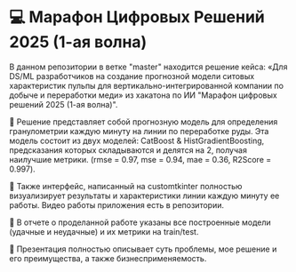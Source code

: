 # 💻 Марафон Цифровых Решений 2025 (1-ая волна)

В данном репозитории в ветке "master" находится решение кейса: «Для DS/ML разработчиков на создание прогнозной модели ситовых характеристик пульпы для вертикально-интегрированной компании по добыче и переработки меди» из хакатона по ИИ "Марафон цифровых решений 2025 (1-ая волна)". 

🔸 Решение представляет собой прогнозную модель для определения гранулометрии каждую минуту на линии по переработке руды. Эта модель состоит из двух моделей: CatBoost & HistGradientBoosting, предсказания которых складываются и делятся на 2, получая наилучшие метрики. (rmse = 0.97, mse = 0.94, mae = 0.36, R2Score = 0.997).

🔸 Также интерфейс, написанный на customtkinter полностью визуализирует результаты и характеристики линии каждую минуту ее работы. Видео работы приложения есть в репозитории.

🔸 В отчете о проделанной работе указаны все построенные модели (удачные и неудачные) и их метрики на train/test.

🔸 Презентация полностью описывает суть проблемы, мое решение и его преимущества, а также бизнесприменяемость.
